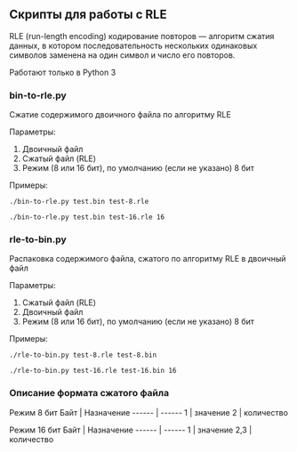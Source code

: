 ## Скрипты для работы с RLE

RLE (run-length encoding) кодирование повторов — алгоритм сжатия данных, в котором последовательность нескольких одинаковых  символов заменена на один символ и число его повторов.

Работают только в Python 3

### bin-to-rle.py
Cжатие содержимого двоичного файла по алгоритму RLE

Параметры:
1. Двоичный файл
2. Сжатый файл (RLE)
3. Режим (8 или 16 бит), по умолчанию (если не указано) 8 бит

Примеры:

`./bin-to-rle.py test.bin test-8.rle`

`./bin-to-rle.py test.bin test-16.rle 16`

### rle-to-bin.py 
Распаковка содержимого файла, сжатого по алгоритму RLE в двоичный файл

Параметры:
1. Сжатый файл (RLE)
2. Двоичный файл
3. Режим (8 или 16 бит), по умолчанию (если не указано) 8 бит

Примеры:

`./rle-to-bin.py test-8.rle test-8.bin`

`./rle-to-bin.py test-16.rle test-16.bin 16`

### Описание формата сжатого файла

Режим 8 бит
 Байт  | Назначение 
------ | ------
  1    | значение
  2    | количество

Режим 16 бит
 Байт  | Назначение 
------ | ------
  1    | значение
 2,3   | количество
